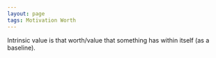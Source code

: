 ```yaml
---
layout: page
tags: Motivation Worth
---
```


Intrinsic value is that worth/value that something has within itself (as a baseline).